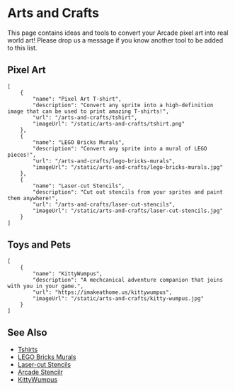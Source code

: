 # Arts and Crafts

This page contains ideas and tools to convert your Arcade pixel art
into real world art! Please drop us a message if you know another tool to be added to this list.

## Pixel Art

```codecard
[
    {
        "name": "Pixel Art T-shirt",
        "description": "Convert any sprite into a high-definition image that can be used to print amazing T-shirts!",
        "url": "/arts-and-crafts/tshirt",
        "imageUrl": "/static/arts-and-crafts/tshirt.png"
    },
    {
        "name": "LEGO Bricks Murals",
        "description": "Convert any sprite into a mural of LEGO pieces!",
        "url": "/arts-and-crafts/lego-bricks-murals",
        "imageUrl": "/static/arts-and-crafts/lego-bricks-murals.jpg"
    },
    {
        "name": "Laser-cut Stencils",
        "description": "Cut out stencils from your sprites and paint them anywhere!",
        "url": "/arts-and-crafts/laser-cut-stencils",
        "imageUrl": "/static/arts-and-crafts/laser-cut-stencils.jpg"
    }
]
```

## Toys and Pets

```codecard
[
    {
        "name": "KittyWumpus",
        "description": "A mechcanical adventure companion that joins with you in your game.",
        "url": "https://imakeathome.us/kittywumpus",
        "imageUrl": "/static/arts-and-crafts/kitty-wumpus.jpg"
    }
]
```

## See Also

* [Tshirts](/arts-and-crafts/tshirt.md)
* [LEGO Bricks Murals](/arts-and-crafts/lego-bricks-murals)
* [Laser-cut Stencils](/arts-and-crafts/laser-cut-stencils)
* [Arcade Stencilr](https://arcade-stencils.glitch.me/)
* [KittyWumpus](https://imakeathome.us/kittywumpus)